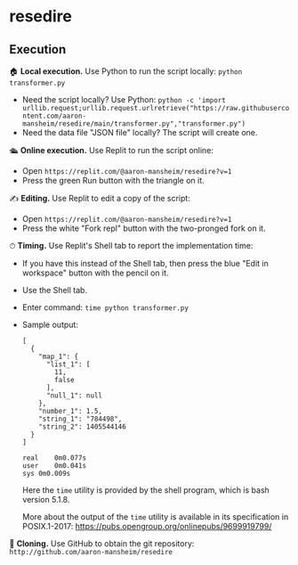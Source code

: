 # resedire

## Execution

🏠 **Local execution.** Use Python to run the script locally: `python transformer.py`

* Need the script locally? Use Python: `python -c 'import urllib.request;urllib.request.urlretrieve("https://raw.githubusercontent.com/aaron-mansheim/resedire/main/transformer.py","transformer.py")`
* Need the data file "JSON file" locally? The script will create one.

🛳 **Online execution.** Use Replit to run the script online:

* Open `https://replit.com/@aaron-mansheim/resedire?v=1`
* Press the green Run button with the triangle on it.

✍️ **Editing.** Use Replit to edit a copy of the script:

* Open `https://replit.com/@aaron-mansheim/resedire?v=1`
* Press the white "Fork repl" button with the two-pronged fork on it.

⏱ **Timing.** Use Replit's Shell tab to report the implementation time:

* If you have this instead of the Shell tab, then press the blue "Edit in workspace" button with the pencil on it.
* Use the Shell tab.
* Enter command: `time python transformer.py`
* Sample output:

    ```
    [
      {
        "map_1": {
          "list_1": [
            11,
            false
          ],
          "null_1": null
        },
        "number_1": 1.5,
        "string_1": "784498",
        "string_2": 1405544146
      }
    ]

    real    0m0.077s
    user    0m0.041s
    sys 0m0.009s
    ```

    Here the `time` utility is provided by the shell program, which is bash version 5.1.8.

    More about the output of the `time` utility is available in its specification in POSIX.1-2017: https://pubs.opengroup.org/onlinepubs/9699919799/

🧳 **Cloning.** Use GitHub to obtain the git repository: `http://github.com/aaron-mansheim/resedire`
